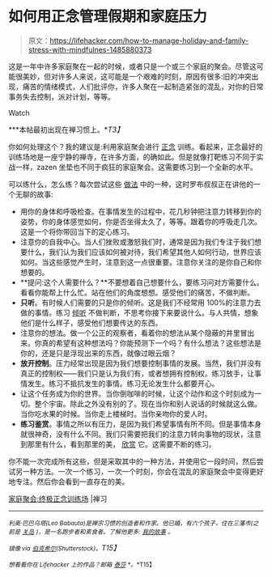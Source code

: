 # 如何用正念管理假期和家庭压力

> 原文：<https://lifehacker.com/how-to-manage-holiday-and-family-stress-with-mindfulnes-1485880373>

这是一年中许多家庭聚在一起的时候，或者只是一个或三个家庭的聚会。尽管这可能很美妙，但对许多人来说，这可能是一个艰难的时刻，原因有很多:旧的冲突出现，痛苦的情绪模式，人们批评你，许多人聚在一起制造紧张的混乱，对你的日常事务失去控制，派对计划，等等。

Watch

***本帖最初出现在禅习惯上。**T3】*

你如何处理这个？我的建议是:利用家庭聚会进行 [正念](https://lifehacker.com/a-guide-to-meditation-for-the-rest-of-us-5591576) 训练。看起来，正念最好的训练场地是一座宁静的禅寺，在许多方面，的确如此。但是就像打靶练习不同于实战一样，zazen 坐垫也不同于疯狂的家庭聚会。这需要练习到一个全新的水平。

可以练什么，怎么练？每次尝试这些 [做法](https://lifehacker.com/what-happens-to-the-brain-when-you-meditate-and-how-it-1202533314) 中的一种，这时罗布叔叔正在讲他的一个无聊的故事:

*   用你的身体和呼吸检查。在事情发生的过程中，花几秒钟把注意力转移到你的姿势，你的身体感觉如何，你是否坐得太久了，等等。跟着你的呼吸走几次。这是一个将你带回当下的定心练习。
*   注意你的自我中心。当人们挫败或激怒我们时，通常是因为我们专注于我们想要什么，我们认为我们应该如何被对待，我们希望其他人如何行动，世界应该如何。当这些感觉产生时，注意到这一点很重要。注意你关注的是你自己和你想要的。
*   **提问:这个人需要什么？**不要想着自己想要什么，要练习问对方需要什么。看看你能帮上什么忙。站在他们的角度想想。感受他们的痛苦，不做判断。
*   **只听**。有时候人们需要的只是你的倾听。这是我们不经常用 100%的注意力去做的事情。练习 [倾听](http://lifehacker.com/how-can-i-improve-my-listening-skills-1333981305) 不做判断，不思考你接下来要说什么。与人共情，想象他们是什么样子，感受他们想要传达的东西。
*   注意你的想法。做一个公正的观察者，看着你的想法从某个隐蔽的井里冒出来。你真的希望有这种想法吗？你能预测下一个吗？有什么想法？这些想法是你的，还是只是浮现出来的东西，就像过眼云烟？
*   **放开控制**。压力经常出现是因为我们想要控制事情的发展。当然，我们并没有真正的控制权——我们只是认为我们有，或者想拥有控制权。练习放手，让事情发生。练习不抵抗发生的事情。练习无论发生什么都要开心。
*   让这个任务成为你的世界。当你倒咖啡的时候，让这个动作和这个时刻成为一切。整个宇宙。除此之外没有别的了。现在当你和别人说话的时候就这么做。当你吃水果的时候。当你走上楼梯时。当你亲吻你的爱人时。
*   **练习鉴赏**。事情之所以有压力，是因为我们希望事情有所不同。但是事情本身就很神奇，没有什么不同。我们只需要把我们的注意力转向事物的现状，注意到那里有什么，看到那里的美， [欣赏](http://lifehacker.com/change-your-state-of-mind-with-a-gratitude-session-1278856276) 它。这需要不断的练习。

你不能一次完成所有这些，但是采取其中的一种方法，并使用它一段时间，然后尝试另一种方法。一次一个练习，一次一个时刻，你会在混乱的家庭聚会中变得更好地专注。然后你会看到一直存在的美。

[家庭聚会:终极正念训练场](http://zenhabits.net/dojo/) |禅习

* * *

*<small>利奥·巴巴乌塔(Leo Babauta)是禅宗习惯的创造者和作家。他已婚，有六个孩子，住在三藩市(之前是</small>* [*<small>关岛</small>*](http://guampedia.com/) *<small>)，是一名跑步者和素食者。了解他更多:</small>* [*<small>我的故事</small>*](http://zenhabits.net/2007/02/my-story/) *<small>。</small>*

*<small>镜像 via</small>* [*<small>伯克希尔</small>*](http://www.shutterstock.com/pic-140544424/stock-photo-freedom.html?src=p-118038301-7)*<small>(Shutterstock)。</small>T15】*

<small>*想看看你在 Lifehacker 上的作品？邮箱*</small> [<small>*泰莎*</small>](https://mail.google.com/mail/?view=cm&fs=1&tf=1&to=tessa@lifehacker.com) <small>*。*T15】</small>